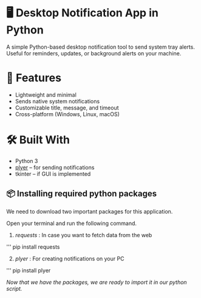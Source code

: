 # 🖥️ Desktop Notification App in Python

A simple Python-based desktop notification tool to send system tray alerts. Useful for reminders, updates, or background alerts on your machine.

# 📌 Features

* Lightweight and minimal
* Sends native system notifications
* Customizable title, message, and timeout
* Cross-platform (Windows, Linux, macOS)

# 🛠️ Built With

* Python 3
* [plyer](https://github.com/kivy/plyer) – for sending notifications
* tkinter – if GUI is implemented


## 📦 Installing required python packages

We need to download two important packages for this application.

Open your terminal and run the following command.

1. *requests* :
In case you want to fetch data from the web

 '''
pip install requests


2. *plyer* :
For creating notifications on your PC

 '''
pip install plyer


*Now that we have the packages, we are ready to import it in our python script.*




